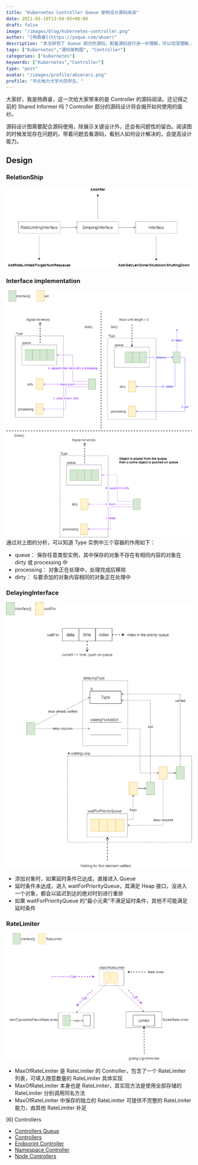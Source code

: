 ```yaml
---
title: "Kubernetes Controller Queue 架构设计源码阅读"
date: 2021-05-10T13:04:05+08:00
draft: false
image: "/images/blog/kubernetes-controller.png"
author: "[杨鼎睿](https://yuque.com/abser)"
description: "本文研究了 Queue 部分的源码，配备源码进行进一步理解，可以加深理解,增强相关设计能力。"
tags: ["Kubernetes","源码架构图", "Controller"]
categories: ["kubernetes"]
keywords: ["Kubernetes","Controller"]
type: "post"
avatar: "/images/profile/abserari.png"
profile: "华北电力大学大四学生。"
---
```


大家好，我是杨鼎睿，这一次给大家带来的是 Controller 的源码阅读。还记得之前的 Shared Informer 吗？Controller 部分的源码设计将会揭开如何使用的面纱。

源码设计图需要配合源码使用，除展示关键设计外，还会有问题性的留白。阅读图的时候发现存在问题的，带着问题去看源码，看别人如何设计解决的，会提高设计能力。

<a name="FAdzP"></a>
## Design
<a name="5mY36"></a>
### RelationShip
![controller-queue-relationship.svg](1.png)
<a name="fUI9s"></a>
### Interface implementation
![controller-type.svg](2.png)<br />通过对上图的分析，可以知道 Type 实例中三个容器的作用如下：

- queue： 保存任意类型实例，其中保存的对象不存在有相同内容的对象在 dirty 或 processing 中
- processing： 对象正在处理中，处理完成后移除
- dirty： 与要添加的对象内容相同的对象正在处理中



<a name="RPqfl"></a>
### DelayingInterface
![controller-delaying-type.svg](3.png)

- 添加对象时，如果延时条件已达成，直接进入 Queue
- 延时条件未达成，进入 waitForPriorityQueue，其满足 Heap 接口，没进入一个对象，都会以延迟到达的绝对时刻进行重排
- 如果 waitForPriorityQueue 的“最小元素”不满足延时条件，其他不可能满足延时条件



<a name="bMo0h"></a>
### RateLimiter
![controller-rate-limiter-controller.svg](4.png)

- MaxOfRateLimiter 是 RateLimiter 的 Controller，包含了一个 RateLimiter 列表，可填入随意数量的 RateLimiter 具体实现
- MaxOfRateLimiter 本身也是 RateLimiter，其实现方法是使用全部存储的 RateLimiter 分别调用同名方法
- MaxOfRateLimiter 中保存的独立的 RateLimiter 可提供不完整的 RateLimiter 能力，由其他 RateLimiter 补足


[6] Controllers
- [Controllers Queue](/blog/kubernetes-controller-queue/)
- [Controllers](/blog/kubernetes-controller-controllers/)
- [Endporint Controller](/blog/kubernetes-controller-endpoint-controller/)
- [Namespace Controller](/blog/kubernetes-controller-namespace-controller/)
- [Node Controllers](/blog/kubernetes-controller-node-controllers/)
